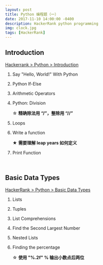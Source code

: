 ```yaml
---
layout: post
title: Python 编程题（一）
date: 2017-11-10 14:00:00 -0400
description: HackerRank python programming
img: clock.jpg
tags: [HackerRank]
---
```


## Introduction

<a href="https://www.hackerrank.com/domains/python/py-introduction" target="blank">Hackerrank > Python > Introduction</a>

1. Say "Hello, World!" With Python

2. Python If-Else

3. Arithmetic Operators

4. Python: Division

   ☆ **精确除法用 “/”，整除用 “//”**

5. Loops

6. Write a function

   ★ **需要理解 leap years 如何定义**

7. Print Function

   ​

## Basic Data Types

<a href="https://www.hackerrank.com/domains/python/py-basic-data-types" target="blank">HackerRank > Python > Basic Data Types </a>

1. Lists

2. Tuples

3. List Comprehensions

4. Find the Second Largest Number

5. Nested Lists

6. Finding the percentage
   
   ☆ **使用 "%.2f" % 输出小数点后两位**